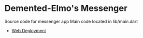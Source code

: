 # Demented-Elmo's Messenger

Source code for messenger app
Main code located in lib/main.dart

- [Web Deployment](demented-elmo.github.io/messenger/)